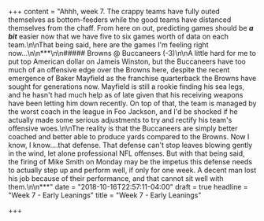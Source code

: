 +++
content = "Ahhh, week 7. The crappy teams have fully outed themselves as bottom-feeders while the good teams have distanced themselves from the chaff. From here on out, predicting games should be **_a bit_** easier now that we have five to six games worth of data on each team.\n\nThat being said, here are the games I'm feeling right now...\n\n***\n\n##### Browns @ Buccaneers (-3)\n\nA little hard for me to put top American dollar on Jameis Winston, but the Buccaneers have too much of an offensive edge over the Browns here, despite the recent emergence of Baker Mayfield as the franchise quarterback the Browns have sought for generations now. Mayfield is still a rookie finding his sea legs, and he hasn't had much help as of late given that his receiving weapons have been letting him down recently. On top of that, the team is managed by the worst coach in the league in Foo Jackson, and I'd be shocked if he actually made some serious adjustments to try and rectify his team's offensive woes.\n\nThe reality is that the Buccaneers are simply better coached and better able to produce yards compared to the Browns. Now I know, I know....that defense. That defense can't stop leaves blowing gently in the wind, let alone professional NFL offenses. But with that being said, the firing of Mike Smith on Monday may be the impetus this defense needs to actually step up and perform well, if only for one week. A decent man lost his job because of their performance, and that cannot sit well with them.\n\n***"
date = "2018-10-16T22:57:11-04:00"
draft = true
headline = "Week 7 - Early Leanings"
title = "Week 7 - Early Leanings"

+++
